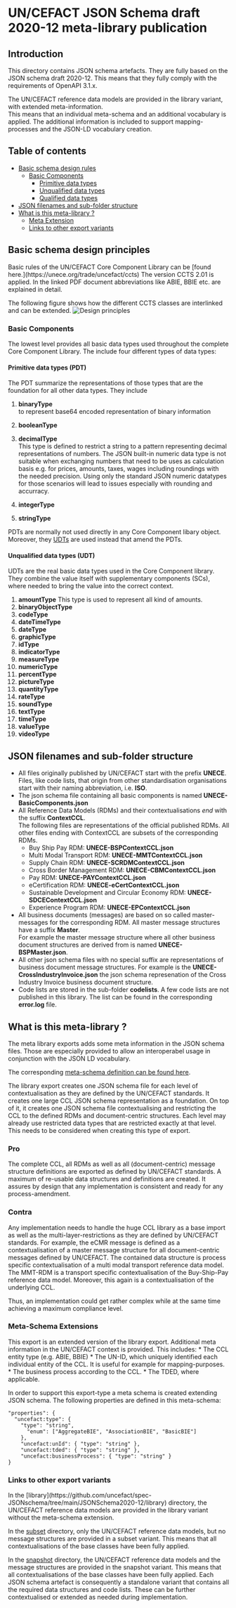 # UN/CEFACT JSON Schema draft 2020-12 meta-library publication

## Introduction

This directory contains JSON schema artefacts. They are fully based on the JSON schema draft 2020-12.
This means that they fully comply with the requirements of OpenAPI 3.1.x.  

The UN/CEFACT reference data models are provided in the library variant, with extended meta-information.  
This means that an individual meta-schema and an additional vocabulary is applied. The additional information
is included to support mapping-processes and the JSON-LD vocabulary creation. 

## Table of contents
<!-- TOC depthFrom:1 depthTo:3 withLinks:1 updateOnSave:1 orderedList:0 -->

- [Basic schema design rules](#basicPrinciples)
  - [Basic Components](#basicComponents)
    - [Primitive data types](#pdt)
	- [Unqualified data types](#udt)
    - [Qualified data types](#qdt)	
- [JSON filenames and sub-folder structure](#jsonFilenames)
- [What is this meta-library ?](#metaLibrary)
  - [Meta Extension](#metaExtensions)
  - [Links to other export variants](#exportLinks)

<!-- /TOC -->

## Basic schema design principles

<a name="basicPrinciples" />
Basic rules of the UN/CEFACT Core Component Library can be [found here.](https://unece.org/trade/uncefact/ccts) The version CCTS 2.01 is applied.
In the linked PDF document abbreviations like ABIE, BBIE etc. are explained in detail.

The following figure shows how the different CCTS classes are interlinked and can be extended.
![Design principles](../../images/json_schema_principle.webp)

### Basic Components

<a name="basicComponents" />The lowest level provides all basic data types used throughout the complete Core Component Library. The include four different types of data types:

#### Primitive data types (PDT)

<a name="pdt" />The PDT summarize the representations of those types that are the foundation for all other data types. 
They include
1. __binaryType__  
to represent base64 encoded representation of binary information

2. __booleanType__
3. __decimalType__  
This type is defined to restrict a string to a pattern representing decimal representations of numbers. 
The JSON built-in numeric data type is not suitable when exchanging numbers that need to be uses as calculation
basis e.g. for prices, amounts, taxes, wages including roundings with the needed precision. Using only the standard JSON
numeric datatypes for those scenarios will lead to issues especially with rounding and accurracy.
4. __integerType__
5. __stringType__

PDTs are normally not used directly in any Core Component libary object. Moreover, they [UDTs](#udt) are used instead that amend the PDTs.

#### Unqualified data types (UDT)

<a name="udt" />UDTs are the real basic data types used in the Core Component library. They combine the value itself 
with supplementary components (SCs), where needed to bring the value into the correct context.

1. __amountType__ 
This type is used to represent all kind of amounts. 
2. __binaryObjectType__
3. __codeType__
4. __dateTimeType__
5. __dateType__
6. __graphicType__
7. __idType__
8. __indicatorType__
9. __measureType__
10. __numericType__
11. __percentType__
12. __pictureType__
13. __quantityType__
14. __rateType__
15. __soundType__
16. __textType__
17. __timeType__
18. __valueType__
19. __videoType__



## JSON filenames and sub-folder structure

<a name="jsonFilenames" />

* All files originally published by UN/CEFACT start with the prefix __UNECE__. Files, like code lists, that origin 
  from other standardisation organisations start with their naming abbreviation, i.e. __ISO__.
* The json schema file containing all basic components is named __UNECE-BasicComponents.json__
* All Reference Data Models (RDMs) and their contextualisations _end_ with the suffix __ContextCCL__.  
  The following files are representations of the official published RDMs. All other files ending with ContextCCL 
  are subsets of the corresponding RDMs.
    * Buy Ship Pay RDM: __UNECE-BSPContextCCL.json__
    * Multi Modal Transport RDM: __UNECE-MMTContextCCL.json__
    * Supply Chain RDM: __UNECE-SCRDMContextCCL.json__
    * Cross Border Management RDM: __UNECE-CBMContextCCL.json__
    * Pay RDM: __UNECE-PAYContextCCL.json__
    * eCertification RDM: __UNECE-eCertContextCCL.json__
    * Sustainable Development and Circular Economy RDM: __UNECE-SDCEContextCCL.json__
    * Experience Program RDM: __UNECE-EPContextCCL.json__
* All business documents (messages) are based on so called master-messages for the corresponding RDM. 
  All master message structures have a suffix __Master__.  
  For example the master message structure where all other business document structures are derived from
  is named __UNECE-BSPMaster.json__.
* All other json schema files with no special suffix are representations of business document message 
  structures. For example is the __UNECE-CrossIndustryInvoice.json__ the json schema represenation of
  the Cross Industry Invoice business document structure.
* Code lists are stored in the sub-folder __codelists__. A few code lists are not published in this library.
  The list can be found in the corresponding __error.log__ file.


## What is this meta-library ?

<a name="metaLibrary" />
The meta library exports adds some meta information in the JSON schema files. Those are especially provided to allow 
an interoperabel usage in conjunction with the JSON LD vocabulary.

The corresponding [meta-schema definition can be found here](https://raw.githubusercontent.com/uncefact/spec-JSONschema/main/JSONschema2020-12/meta-schema). 

The library export creates one JSON schema file for each level of contextualisation as they are defined
by the UN/CEFACT standards. It creates one large CCL JSON schema representation as a foundation.
On top of it, it creates one JSON schema file contextualising and restricting the CCL to the defined
RDMs and document-centric structures. Each level may already use restricted data types that are
restricted exactly at that level. This needs to be considered when creating this type of export.


### Pro
The complete CCL, all RDMs as well as all (document-centric) message structure definitions are exported
as defined by UN/CEFACT standards. A maximum of re-usable data structures and definitions are created.
It assures by design that any implementation is consistent and ready for any process-amendment. 

### Contra
Any implementation needs to handle the huge CCL library as a base import as well as the 
multi-layer-restrictions as they are defined by UN/CEFACT standards. For example, the eCMR message is
defined as a contextualisation of a master message structure for all document-centric messages defined
by UN/CEFACT. The contained data structure is process specific contextualisation of a multi modal
transport reference data model. The MMT-RDM is a transport specific contextualisation of the Buy-Ship-Pay
reference data model. Moreover, this again is a contextualisation of the underlying CCL. 

Thus, an implementation could get rather complex while at the same time achieving a maximum compliance level. 

### Meta-Schema Extensions

<a name="metaExtensions" />
This export is an extended version of the library export. Additional meta information in the UN/CEFACT context is provided. This includes:
* The CCL entity type (e.g. ABIE, BBIE)
* The UN-ID, which uniquely identified each individual entity of the CCL. It is useful for example for mapping-purposes.
* The business process according to the CCL.
* The TDED, where applicable.

In order to support this export-type a meta schema is created extending JSON schema. The following properties are defined in this meta-schema:

	"properties": {
	  "uncefact:type": { 
	    "type": "string",
	      "enum": ["AggregateBIE", "AssociationBIE", "BasicBIE"]
	    },
	    "uncefact:unId": { "type": "string"	},
	    "uncefact:tded": { "type": "string" },
	    "uncefact:businessProcess": { "type": "string" }
	}

### Links to other export variants

<a name="exportLinks" />
In the [library](https://github.com/uncefact/spec-JSONschema/tree/main/JSONSchema2020-12/library) directory, 
the UN/CEFACT reference data models are provided in the library variant without the meta-schema extension.

In the [subset](https://github.com/uncefact/spec-JSONschema/tree/main/JSONschema2020-12/subset) directory, 
only the UN/CEFACT reference data models, but no message structures are provided in a subset variant. This means 
that all contextualisations of the base classes have been fully applied.  

In the [snapshot](https://github.com/uncefact/spec-JSONschema/tree/main/JSONSchema2020-12/snapshot) directory, 
the UN/CEFACT reference data models and the message structures are provided in the snapshot variant. This means 
that all contextualisations of the base classes have been fully applied. Each JSON schema artefact is 
consequently a standalone variant that contains all the required data structures and code lists. These can be 
further contextualised or extended as needed during implementation. 
